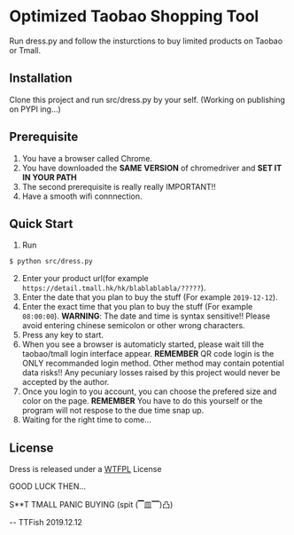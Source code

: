# Optimized Taobao Shopping Tool
        
Run dress.py and follow the insturctions to buy limited products on Taobao or Tmall.

## Installation

Clone this project and run src/dress.py by your self.
(Working on publishing on PYPI ing...)

## Prerequisite

1. You have a browser called Chrome.
2. You have downloaded the **SAME VERSION** of chromedriver and **SET IT IN YOUR PATH** 
3. The second prerequisite is really really IMPORTANT!!
4. Have a smooth wifi connnection.

## Quick Start

1. Run 
```bash
$ python src/dress.py
```
2. Enter your product url(for example `https://detail.tmall.hk/hk/blablablabla/?????`).
3. Enter the date that you plan to buy the stuff (For example `2019-12-12`).
4. Enter the exact time that you plan to buy the stuff (For example `08:00:00`).
**WARNING**: The date and time is syntax sensitive!! Please avoid entering chinese semicolon or other wrong characters.
5. Press any key to start.
6. When you see a browser is automaticly started, please wait till the taobao/tmall login interface appear. 
**REMEMBER** QR code login is the ONLY recommanded login method. Other method may contain potential data risks!! Any pecuniary losses raised by this project would never be accepted by the author.
7. Once you login to you account, you can choose the prefered size and color on the page. 
**REMEMBER** You have to do this yourself or the program will not respose to the due time snap up.
8. Waiting for the right time to come...

## License

Dress is released under a [WTFPL](LICENSE) License


GOOD LUCK THEN...

S**T TMALL PANIC BUYING (spit (▔皿▔)凸)

--
TTFish
2019.12.12
